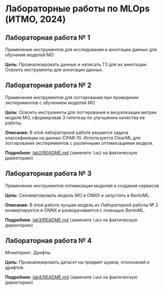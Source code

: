 # Лабораторные работы по MLOps (ИТМО, 2024)

## Лабораторная работа № 1

Применение инструментов для исследования и аннотации данных для обучения моделей МО

**Цель:** Проанализировать данные и написать ТЗ для их аннотации. Освоить инструменты для аннотации данных.



## Лабораторная работа № 2

Применение инструментов для логгирования при проведении экспериментов с обучением моделей МО

**Цель:** Освоить инструменты для логгирования и визуализации метрик модели МО, сформировав 3 гипотезы по улучшению качества ее работы.

**Описание:** В этой лабораторной работе решается задача классификации на данных CIFAR-10.  Используется ClearML для логгирования экспериментов с различными оптимизациями модели.

**Подробнее:** [lab2/README.md](lab2/README.md) (замените `lab2` на фактическую директорию)



## Лабораторная работа № 3

Применение инструментов оптимизации моделей и создания сервисов

**Цель:** Сконвертировать модель МО в ONNX и запустить в BentoML.

**Описание:**  В этой работе лучшая модель из Лабораторной работы № 2 конвертируется в ONNX и разворачивается с помощью BentoML.

**Подробнее:** [lab3/README.md](lab3/README.md) (замените `lab3` на фактическую директорию)



## Лабораторная работа № 4

Мониторинг. Дрифты

**Цель:** Проанализировать датасет на предмет шумов, отклонений и дрифтов.

**Подробнее:** [lab4/README.md](lab4/README.md) (замените `lab4` на фактическую директорию)
